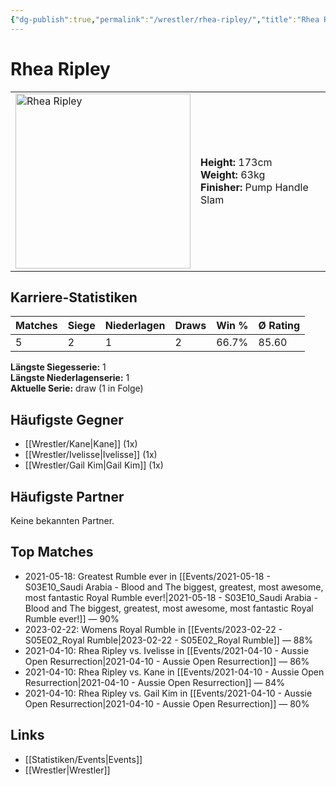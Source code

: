 ```yaml
---
{"dg-publish":true,"permalink":"/wrestler/rhea-ripley/","title":"Rhea Ripley","tags":["wrestler"],"noteIcon":""}
---
```



# Rhea Ripley

<table>
        <tr>
        <td><img src="https://github.com/CptSpaulding1980/choke-slam-wrestling/releases/download/images/Rhea_Ripley.png" width="280" alt="Rhea Ripley"></td>
        <td>
        <b>Height:</b> 173cm<br>
        <b>Weight:</b> 63kg<br>
        <b>Finisher:</b> Pump Handle Slam<br>
        </td>
        </tr>
        </table>
        
## Karriere-Statistiken

| Matches | Siege | Niederlagen | Draws | Win % | Ø Rating |
|---------|-------|-------------|-------|-------|-----------|
| 5 | 2 | 1 | 2 | 66.7% | 85.60 |

**Längste Siegesserie:** 1<br>**Längste Niederlagenserie:** 1<br>**Aktuelle Serie:** draw (1 in Folge)


## Häufigste Gegner
- [[Wrestler/Kane\|Kane]] (1x)
- [[Wrestler/Ivelisse\|Ivelisse]] (1x)
- [[Wrestler/Gail Kim\|Gail Kim]] (1x)

## Häufigste Partner
Keine bekannten Partner.

## Top Matches
- 2021-05-18: Greatest Rumble ever in [[Events/2021-05-18 - S03E10_Saudi Arabia - Blood and The biggest, greatest, most awesome, most fantastic Royal Rumble ever!\|2021-05-18 - S03E10_Saudi Arabia - Blood and The biggest, greatest, most awesome, most fantastic Royal Rumble ever!]] — 90%
- 2023-02-22: Womens Royal Rumble in [[Events/2023-02-22 - S05E02_Royal Rumble\|2023-02-22 - S05E02_Royal Rumble]] — 88%
- 2021-04-10: Rhea Ripley vs. Ivelisse in [[Events/2021-04-10 - Aussie Open Resurrection\|2021-04-10 - Aussie Open Resurrection]] — 86%
- 2021-04-10: Rhea Ripley vs. Kane in [[Events/2021-04-10 - Aussie Open Resurrection\|2021-04-10 - Aussie Open Resurrection]] — 84%
- 2021-04-10: Rhea Ripley vs. Gail Kim in [[Events/2021-04-10 - Aussie Open Resurrection\|2021-04-10 - Aussie Open Resurrection]] — 80%

## Links
- [[Statistiken/Events\|Events]]
- [[Wrestler\|Wrestler]]

